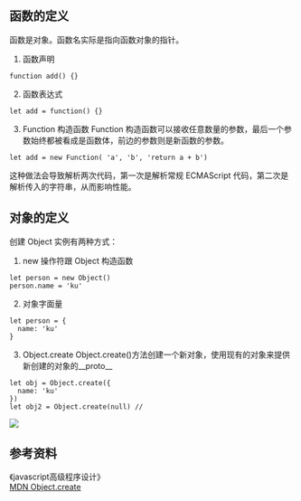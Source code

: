 ## 函数的定义

函数是对象。函数名实际是指向函数对象的指针。

1. 函数声明

```
function add() {}
```

2. 函数表达式

```
let add = function() {}
```

3. Function 构造函数
   Function 构造函数可以接收任意数量的参数，最后一个参数始终都被看成是函数体，前边的参数则是新函数的参数。

```
let add = new Function( 'a', 'b', 'return a + b')
```

这种做法会导致解析两次代码，第一次是解析常规 ECMAScript 代码，第二次是解析传入的字符串，从而影响性能。

## 对象的定义

创建 Object 实例有两种方式：

1. new 操作符跟 Object 构造函数

```
let person = new Object()
person.name = 'ku'
```

2. 对象字面量

```
let person = {
  name: 'ku'
}
```

3. Object.create
Object.create()方法创建一个新对象，使用现有的对象来提供新创建的对象的__proto__
```
let obj = Object.create({
  name: 'ku'
})
let obj2 = Object.create(null) //
```
![](http://ww4.sinaimg.cn/large/006y8mN6gy1g6oz1ln6n2j306x07adfp.jpg)

## 参考资料
《javascript高级程序设计》  
[MDN Object.create](https://developer.mozilla.org/zh-CN/docs/Web/JavaScript/Reference/Global_Objects/Object/create)